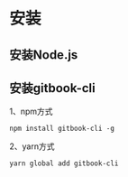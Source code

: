 # 安装

## 安装Node.js

## 安装gitbook-cli

1、npm方式

```npm install gitbook-cli -g```

2、yarn方式

```yarn global add gitbook-cli```